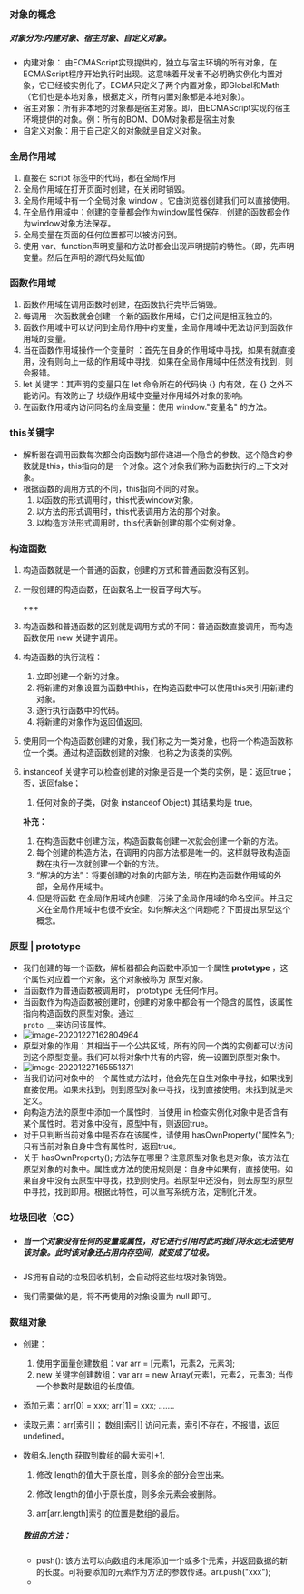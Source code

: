 ### 对象的概念

##### 			          对象分为:内建对象、宿主对象、自定义对象。

* 内建对象： 由ECMAScript实现提供的，独立与宿主环境的所有对象，在ECMAScript程序开始执行时出现。这意味着开发者不必明确实例化内置对象，它已经被实例化了。ECMA只定义了两个内置对象，即Global和Math（它们也是本地对象，根据定义，所有内置对象都是本地对象）。
* 宿主对象：所有非本地的对象都是宿主对象。即，由ECMAScript实现的宿主环境提供的对象。例：所有的BOM、DOM对象都是宿主对象
* 自定义对象：用于自己定义的对象就是自定义对象。

### 全局作用域

1. 直接在 script 标签中的代码，都在全局作用 
2. 全局作用域在打开页面时创建，在关闭时销毁。
3. 全局作用域中有一个全局对象 window 。它由浏览器创建我们可以直接使用。
4. 在全局作用域中：创建的变量都会作为window属性保存，创建的函数都会作为window对象方法保存。
5. 全局变量在页面的任何位置都可以被访问到。
6. 使用 var、function声明变量和方法时都会出现声明提前的特性。（即，先声明变量。然后在声明的源代码处赋值）

### 函数作用域

1. 函数作用域在调用函数时创建，在函数执行完毕后销毁。
2. 每调用一次函数就会创建一个新的函数作用域，它们之间是相互独立的。
3. 函数作用域中可以访问到全局作用中的变量，全局作用域中无法访问到函数作用域的变量。
4. 当在函数作用域操作一个变量时 ：首先在自身的作用域中寻找，如果有就直接用，没有则向上一级的作用域中寻找，如果在全局作用域中任然没有找到，则会报错。
5. let 关键字：其声明的变量只在 let 命令所在的代码快 {} 内有效，在 {} 之外不能访问。有效防止了 块级作用域中变量对作用域外对象的影响。
6. 在函数作用域内访问同名的全局变量：使用 window."变量名" 的方法。

### this关键字

* 解析器在调用函数每次都会向函数内部传递进一个隐含的参数。这个隐含的参数就是this，this指向的是一个对象。这个对象我们称为函数执行的上下文对象。
* 根据函数的调用方式的不同，this指向不同的对象。
  1. 以函数的形式调用时，this代表window对象。
  2. 以方法的形式调用时，this代表调用方法的那个对象。
  3. 以构造方法形式调用时，this代表新创建的那个实例对象。

### 构造函数

1. 构造函数就是一个普通的函数，创建的方式和普通函数没有区别。

2. 一般创建的构造函数，在函数名上一般首字母大写。

   +++

3. 构造函数和普通函数的区别就是调用方式的不同：普通函数直接调用，而构造函数使用 new 关键字调用。

4. 构造函数的执行流程：

   1. 立即创建一个新的对象。
   2. 将新建的对象设置为函数中this，在构造函数中可以使用this来引用新建的对象。
   3. 逐行执行函数中的代码。
   4. 将新建的对象作为返回值返回。

5. 使用同一个构造函数创建的对象，我们称之为一类对象，也将一个构造函数称位一个类。通过构造函数创建的对象，也称之为该类的实例。

6. instanceof 关键字可以检查创建的对象是否是一个类的实例，是：返回true；否，返回false；

   1. 任何对象的子类，(对象 instanceof Object) 其结果均是 true。

   <b>补充：</b>

   1. 在构造函数中创建方法，构造函数每创建一次就会创建一个新的方法。
   2. 每个创建的构造方法，在调用的内部方法都是唯一的。这样就导致构造函数在执行一次就创建一个新的方法。
   3. “解决的方法”：将要创建的对象的内部方法，明在构造函数作用域的外部，全局作用域中。
   4. 但是将函数 在全局作用域内创建，污染了全局作用域的命名空间。并且定义在全局作用域中也很不安全。如何解决这个问题呢？下面提出原型这个概念。

### 原型 | prototype

* 我们创建的每一个函数，解析器都会向函数中添加一个属性 <b>prototype</b> ，这个属性对应着一个对象，这个对象被称为 原型对象。
* 当函数作为普通函数被调用时， prototype 无任何作用。
* 当函数作为构造函数被创建时，创建的对象中都会有一个隐含的属性，该属性指向构造函数的原型对象。通过<code>__ proto __</code>来访问该属性。
* ![image-20201227162804964](C:\Users\穆秋实\AppData\Roaming\Typora\typora-user-images\image-20201227162804964.png)
* 原型对象的作用：其相当于一个公共区域，所有的同一个类的实例都可以访问到这个原型变量。我们可以将对象中共有的内容，统一设置到原型对象中。
* ![image-20201227165551371](C:\Users\穆秋实\AppData\Roaming\Typora\typora-user-images\image-20201227165551371.png)
* 当我们访问对象中的一个属性或方法时，他会先在自生对象中寻找，如果找到直接使用。如果未找到，则到原型对象中寻找，找到直接使用。未找到就是未定义。
* 向构造方法的原型中添加一个属性时，当使用 in 检查实例化对象中是否含有某个属性时。若对象中没有，原型中有，则返回true。
* 对于只判断当前对象中是否存在该属性，请使用 hasOwnProperty("属性名");只有当前对象自身中含有属性时，返回true。
* 关于 hasOwnProperty(); 方法存在哪里？注意原型对象也是对象，该方法在原型对象的对象中。属性或方法的使用规则是：自身中如果有，直接使用。如果自身中没有去原型中寻找，找到则使用。若原型中还没有，则去原型的原型中寻找，找到即用。根据此特性，可以重写系统方法，定制化开发。

### 垃圾回收（GC）

* ##### 当一个对象没有任何的变量或属性，对它进行引用时此时我们将永远无法使用该对象。此时该对象还占用内存空间，就变成了垃圾。

* JS拥有自动的垃圾回收机制，会自动将这些垃圾对象销毁。

* 我们需要做的是，将不再使用的对象设置为 null 即可。

### 数组对象

* 创建：

  1. 使用字面量创建数组：var arr = [元素1，元素2，元素3];
  2. new 关键字创建数组：var arr = new Array(元素1，元素2，元素3); 当传一个参数时是数组的长度值。

* 添加元素：arr[0] = xxx; arr[1] = xxx; .......

* 读取元素：arr[索引]； 数组[索引] 访问元素，索引不存在，不报错，返回undefined。

* 数组名.length 获取到数组的最大索引+1.

  1. 修改 length的值大于原长度，则多余的部分会空出来。

  2. 修改 length的值小于原长度，则多余元素会被删除。
  3. arr[arr.length]索引的位置是数组的最后。

  ##### 数组的方法：

  * push(): 该方法可以向数组的末尾添加一个或多个元素，并返回数据的新的长度。可将要添加的元素作为方法的参数传递。arr.push("xxx");
  * 
